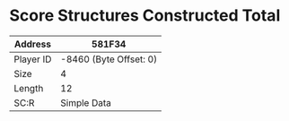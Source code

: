 
#  Score Structures Constructed Total
Address   | 581F34
----------|-------------
Player ID | -8460 (Byte Offset: 0)
Size 	  | 4
Length 	  | 12
SC:R      | Simple Data


